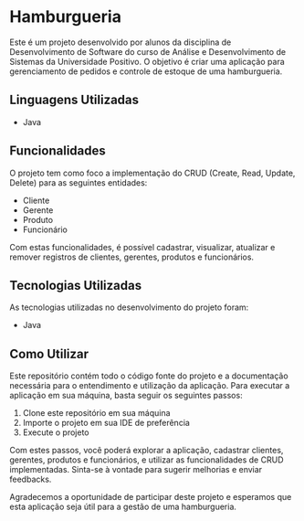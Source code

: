 # Hamburgueria

Este é um projeto desenvolvido por alunos da disciplina de Desenvolvimento de Software do curso de Análise e Desenvolvimento de Sistemas da Universidade Positivo. O objetivo é criar uma aplicação para gerenciamento de pedidos e controle de estoque de uma hamburgueria.

## Linguagens Utilizadas

- Java

## Funcionalidades

O projeto tem como foco a implementação do CRUD (Create, Read, Update, Delete) para as seguintes entidades:

- Cliente
- Gerente
- Produto
- Funcionário

Com estas funcionalidades, é possível cadastrar, visualizar, atualizar e remover registros de clientes, gerentes, produtos e funcionários.

## Tecnologias Utilizadas

As tecnologias utilizadas no desenvolvimento do projeto foram:

- Java

## Como Utilizar

Este repositório contém todo o código fonte do projeto e a documentação necessária para o entendimento e utilização da aplicação. Para executar a aplicação em sua máquina, basta seguir os seguintes passos:

1. Clone este repositório em sua máquina
2. Importe o projeto em sua IDE de preferência
3. Execute o projeto

Com estes passos, você poderá explorar a aplicação, cadastrar clientes, gerentes, produtos e funcionários, e utilizar as funcionalidades de CRUD implementadas. Sinta-se à vontade para sugerir melhorias e enviar feedbacks.

Agradecemos a oportunidade de participar deste projeto e esperamos que esta aplicação seja útil para a gestão de uma hamburgueria.
